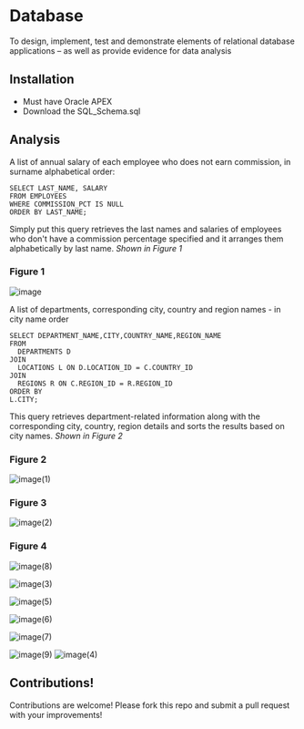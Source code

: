 # Database 

To design, implement, test and demonstrate elements of relational database applications – as well as provide evidence for data analysis

## Installation
- Must have Oracle APEX
- Download the SQL_Schema.sql

## Analysis
A list of annual salary of each employee who does not earn commission, in surname alphabetical order:

```
SELECT LAST_NAME, SALARY 
FROM EMPLOYEES
WHERE COMMISSION_PCT IS NULL
ORDER BY LAST_NAME;

```
Simply put this query retrieves the last names and salaries of employees who don't have a commission percentage specified and it arranges them alphabetically by last name.
*Shown in Figure 1*

### Figure 1
![image](https://github.com/user-attachments/assets/57a50a05-d486-4e67-929c-5ef0c0b9150e)

A list of departments, corresponding city, country and region names - in city name order

```
SELECT DEPARTMENT_NAME,CITY,COUNTRY_NAME,REGION_NAME
FROM
  DEPARTMENTS D
JOIN
  LOCATIONS L ON D.LOCATION_ID = C.COUNTRY_ID
JOIN
  REGIONS R ON C.REGION_ID = R.REGION_ID
ORDER BY
L.CITY;

```
This query retrieves department-related information along with the corresponding city, country, region details and sorts the results based on city names.
*Shown in Figure 2*

### Figure 2
![image(1)](https://github.com/user-attachments/assets/84b7f3b6-cbcd-47e9-8655-e65123416529)



### Figure 3
![image(2)](https://github.com/user-attachments/assets/c8278127-17f4-47c6-ab5b-a663a9d78d29)

### Figure 4
![image(8)](https://github.com/user-attachments/assets/d504e519-33ef-4ebf-af30-da2cc5e4f936)


![image(3)](https://github.com/user-attachments/assets/e730e1c0-b896-4a5c-be48-977bccc47bb9)


![image(5)](https://github.com/user-attachments/assets/a07b137b-39a3-4d33-8c95-f28d0058ea1c)


![image(6)](https://github.com/user-attachments/assets/a691b190-7355-4e8e-9fcf-34aa4e278879)


![image(7)](https://github.com/user-attachments/assets/6a6be1f3-5308-4d3a-ae11-ee51be3ad66a)

![image(9)](https://github.com/user-attachments/assets/7436edb6-08e3-4970-9ed2-329e57913f05)
![image(4)](https://github.com/user-attachments/assets/718ecb0d-4b2d-46ae-af29-46ddd22b27e1)


## Contributions!

Contributions are welcome! 
Please fork this repo and submit a pull request with your improvements!
